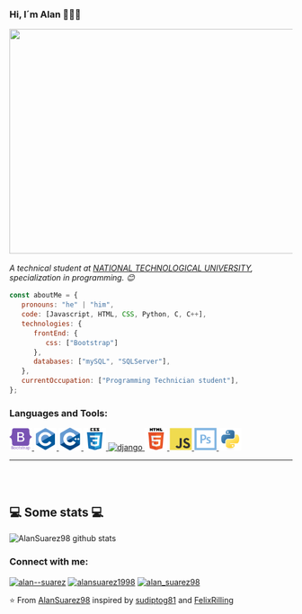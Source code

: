 ### Hi, I´m Alan 👋👨‍💻

<img src="https://i.pinimg.com/originals/a5/35/60/a53560c8088900e266880f779dacced7.gif" width = "550" height = "400">

<p><em>A technical student at <a href="https://frro.cvg.utn.edu.ar/">NATIONAL TECHNOLOGICAL UNIVERSITY</a>, 
specialization in programming. 😊</br>
</em></p>


```javascript
const aboutMe = {
   pronouns: "he" | "him",
   code: [Javascript, HTML, CSS, Python, C, C++],
   technologies: {
      frontEnd: {
         css: ["Bootstrap"]
      },
      databases: ["mySQL", "SQLServer"],
   },
   currentOccupation: ["Programming Technician student"],
};
```
<h3 align="left">Languages and Tools:</h3>
<p align="left"> <a href="https://getbootstrap.com" target="_blank" rel="noreferrer"> <img src="https://raw.githubusercontent.com/devicons/devicon/master/icons/bootstrap/bootstrap-plain-wordmark.svg" alt="bootstrap" width="40" height="40"/> </a> <a href="https://www.cprogramming.com/" target="_blank" rel="noreferrer"> <img src="https://raw.githubusercontent.com/devicons/devicon/master/icons/c/c-original.svg" alt="c" width="40" height="40"/> </a> <a href="https://www.w3schools.com/cpp/" target="_blank" rel="noreferrer"> <img src="https://raw.githubusercontent.com/devicons/devicon/master/icons/cplusplus/cplusplus-original.svg" alt="cplusplus" width="40" height="40"/> </a> <a href="https://www.w3schools.com/css/" target="_blank" rel="noreferrer"> <img src="https://raw.githubusercontent.com/devicons/devicon/master/icons/css3/css3-original-wordmark.svg" alt="css3" width="40" height="40"/> </a> <a href="https://www.djangoproject.com/" target="_blank" rel="noreferrer"> <img src="https://cdn.worldvectorlogo.com/logos/django.svg" alt="django" width="40" height="40"/> </a> <a href="https://www.w3.org/html/" target="_blank" rel="noreferrer"> <img src="https://raw.githubusercontent.com/devicons/devicon/master/icons/html5/html5-original-wordmark.svg" alt="html5" width="40" height="40"/> </a> <a href="https://developer.mozilla.org/en-US/docs/Web/JavaScript" target="_blank" rel="noreferrer"> <img src="https://raw.githubusercontent.com/devicons/devicon/master/icons/javascript/javascript-original.svg" alt="javascript" width="40" height="40"/> </a> <a href="https://www.photoshop.com/en" target="_blank" rel="noreferrer"> <img src="https://raw.githubusercontent.com/devicons/devicon/master/icons/photoshop/photoshop-line.svg" alt="photoshop" width="40" height="40"/> </a> <a href="https://www.python.org" target="_blank" rel="noreferrer"> <img src="https://raw.githubusercontent.com/devicons/devicon/master/icons/python/python-original.svg" alt="python" width="40" height="40"/> </a> </p>

---
</br></br>
<h2>💻 Some stats 💻</h2>

![AlanSuarez98 github stats](https://github-readme-stats.vercel.app/api?username=AlanSuarez98&show_icons=true&title_color=fff&icon_color=79ff97&text_color=9f9f9f&bg_color=151515)

<h3 align="left">Connect with me:</h3>
<p align="left">
<a href="https://linkedin.com/in/alan--suarez" target="blank"><img align="center" src="https://raw.githubusercontent.com/rahuldkjain/github-profile-readme-generator/master/src/images/icons/Social/linked-in-alt.svg" alt="alan--suarez" height="30" width="40" /></a>
<a href="https://fb.com/alansuarez1998" target="blank"><img align="center" src="https://raw.githubusercontent.com/rahuldkjain/github-profile-readme-generator/master/src/images/icons/Social/facebook.svg" alt="alansuarez1998" height="30" width="40" /></a>
<a href="https://instagram.com/alan_suarez98" target="blank"><img align="center" src="https://raw.githubusercontent.com/rahuldkjain/github-profile-readme-generator/master/src/images/icons/Social/instagram.svg" alt="alan_suarez98" height="30" width="40" /></a>
</p>

⭐️ From [AlanSuarez98](https://github.com/reeveng) inspired by [sudiptog81](https://github.com/sudiptog81) and  [FelixRilling](https://github.com/)
